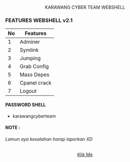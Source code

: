 <p align="center" color="red">KARAWANG CYBER TEAM WEBSHELL</p>

### FEATURES WEBSHELL v2.1
| No | Features 
|---|---
1 | Adminer
2 | Symlink
3 | Jumping
4 | Grab Config
5 | Mass Depes
6 | Cpanel crack
7 | Logout

#### PASSWORD SHELL
- karawangcyberteam

#### NOTE :
###### Lamun aya kesalahan harap laporkan XD
<p align="center">
<a href="https://www.facebook.com/profile.php?id=100083096354136" color="red">Klik Me</a>
  </p>
